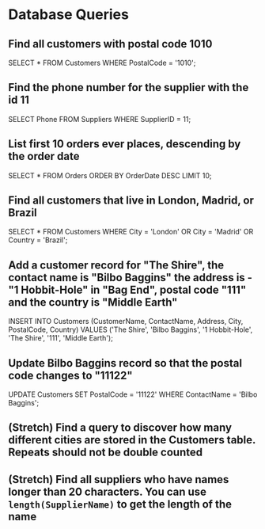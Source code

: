 # Database Queries

## Find all customers with postal code 1010
SELECT * FROM Customers WHERE PostalCode = '1010';

## Find the phone number for the supplier with the id 11
SELECT Phone FROM Suppliers WHERE SupplierID = 11;

## List first 10 orders ever places, descending by the order date
SELECT * FROM Orders ORDER BY OrderDate DESC LIMIT 10;

## Find all customers that live in London, Madrid, or Brazil
SELECT * FROM Customers WHERE City = 'London' OR City = 'Madrid' OR Country = 'Brazil';

## Add a customer record for "The Shire", the contact name is "Bilbo Baggins" the address is -"1 Hobbit-Hole" in "Bag End", postal code "111" and the country is "Middle Earth"
INSERT INTO Customers (CustomerName, ContactName, Address, City, PostalCode, Country)
VALUES ('The Shire', 'Bilbo Baggins', '1 Hobbit-Hole', 'The Shire', '111', 'Middle Earth');

## Update Bilbo Baggins record so that the postal code changes to "11122"
UPDATE Customers SET PostalCode = '11122' 
WHERE ContactName = 'Bilbo Baggins';

## (Stretch) Find a query to discover how many different cities are stored in the Customers table. Repeats should not be double counted

## (Stretch) Find all suppliers who have names longer than 20 characters. You can use `length(SupplierName)` to get the length of the name
